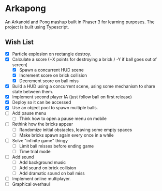 # Arkapong

An Arkanoid and Pong mashup built in Phaser 3 for learning purposes. The project is built using Typescript.



## Wish List

- [x] Particle explosion on rectangle destroy.
- [X] Calculate a score (+X points for destroying a brick / -Y if ball goes out of screen)
    - [x] Spawn a concurrent HUD scene
    - [x] Increment score on brick collision
    - [x] Decrement score on ball miss
- [x] Build a HUD using a concurrent scene, using some mechanism to share state between them.
- [x] Implement second player IA (just follow ball on first release)
- [x] Deploy so it can be accessed
- [x] Use an object pool to spawn multiple balls.
- [ ] Add pause menu
    - [ ] Think how to open a pause menu on mobile
- [ ] Rethink how the bricks appear
    - [ ] Randomize initial obstacles, leaving some empty spaces
    - [ ] Make bricks spawn again every once in a while
- [ ] Solve "infinite game" thingy
    - [ ] Limit ball misses before ending game
    - [ ] Time trial mode
- [ ] Add sound
    - [ ] Add background music
    - [ ] Add sound on brick collision
    - [ ] Add dramatic sound on ball miss
- [ ] Implement online multiplayer.
- [ ] Graphical overhaul